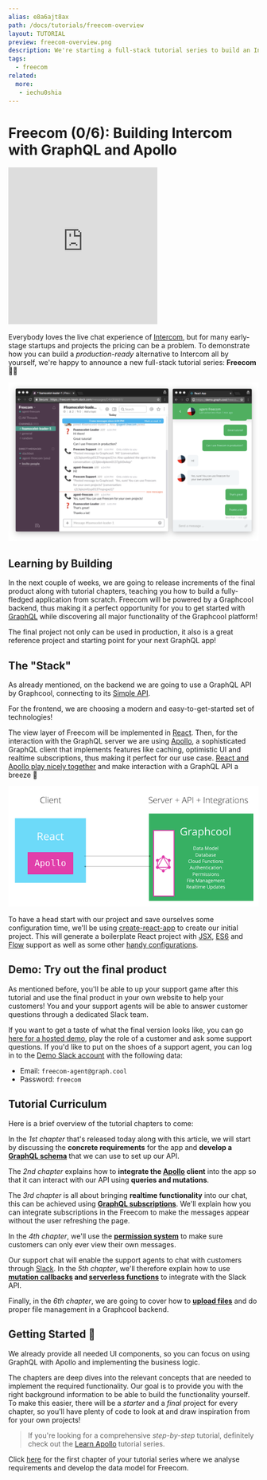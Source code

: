 ```yaml
---
alias: e8a6ajt8ax
path: /docs/tutorials/freecom-overview
layout: TUTORIAL
preview: freecom-overview.png
description: We're starting a full-stack tutorial series to build an Intercom-clone.
tags:
  - freecom
related:
  more:
   - iechu0shia
---
```


# Freecom (0/6): Building Intercom with GraphQL and Apollo

<iframe height="315" src="https://www.youtube.com/embed/VEPAoDDv6dg" frameborder="0" allowfullscreen></iframe>

Everybody loves the live chat experience of [Intercom](www.intercom.com), but for many early-stage startups and projects the pricing can be a problem. To demonstrate how you can build a _production-ready_ alternative to Intercom all by yourself, we're happy to announce a new full-stack tutorial series: **Freecom**  🎉🍾

![](./overview-demo.png)

## Learning by Building

In the next couple of weeks, we are going to release increments of the final product along with tutorial chapters, teaching you how to build a fully-fledged application from scratch. Freecom will be powered by a Graphcool backend, thus making it a perfect opportunity for you to get started with [GraphQL](www.graphql.org) while discovering all major functionality of the Graphcool platform!

The final project not only can be used in production, it also is a great reference project and starting point for your next GraphQL app!

## The "Stack"

As already mentioned, on the backend we are going to use a GraphQL API by Graphcool, connecting to its [Simple API](!alias-heshoov3ai/).

For the frontend, we are choosing a modern and easy-to-get-started set of technologies!

The view layer of Freecom will be implemented in [React](https://facebook.github.io/react/). Then, for the interaction with the GraphQL server we are using [Apollo](http://dev.apollodata.com/), a sophisticated GraphQL client that implements features like caching, optimistic UI and realtime subscriptions, thus making it perfect for our use case. [React and Apollo play nicely together](http://dev.apollodata.com/react/#react-toolbox) and make interaction with a GraphQL API a breeze 🚀  

![](./overview-arch.png)

To have a head start with our project and save ourselves some configuration time, we'll be using [create-react-app](https://github.com/facebookincubator/create-react-app) to create our initial project. This will generate a boilerplate React project with [JSX](https://jsx.github.io/), [ES6](http://es6-features.org/) and [Flow](https://flow.org/) support as well as some other [handy configurations](https://github.com/facebookincubator/create-react-app#why-use-this).

## Demo: Try out the final product

As mentioned before, you'll be able to up your support game after this tutorial and use the final product in your own website to help your customers! You and your support agents will be able to answer customer questions through a dedicated Slack team.

If you want to get a taste of what the final version looks like, you can go [here for a hosted demo](https://demo.graph.cool/freecom/), play the role of a customer and ask some support questions. If you'd like to put on the shoes of a support agent, you can log in to the [Demo Slack account](https://freecom-team.slack.com) with the following data:

- Email: `freecom-agent@graph.cool`
- Password: `freecom`

## Tutorial Curriculum

Here is a brief overview of the tutorial chapters to come:

In the _1st chapter_ that's released today along with this article, we will start by discussing the **concrete requirements** for the app and **develop a [GraphQL schema](!alias-ahwoh2fohj/)** that we can use to set up our API.

The _2nd chapter_ explains how to **integrate the [Apollo](http://dev.apollodata.com/react/) client** into the app so that it can interact with our API using **queries and mutations**.

The _3rd chapter_ is all about bringing **realtime functionality** into our chat, this can be achieved using [**GraphQL subscriptions**](!alias-aip7oojeiv/). We'll explain how you can integrate subscriptions in the Freecom to make the messages appear without the user refreshing the page.

In the _4th chapter_, we'll use the [**permission system**](!alias-iegoo0heez/) to make sure customers can only ever view their own messages.

Our support chat will enable the support agents to chat with customers through [Slack](https://slack.com/). In the _5th chapter_, we'll therefore explain how to use **[mutation callbacks](!alias-ahlohd8ohn/) and [serverless functions](https://stdlib.com/)** to integrate with the Slack API.

Finally, in the _6th chapter_, we are going to cover how to **[upload files](!alias-eer4wiang0/)** and do proper file management in a Graphcool backend.

## Getting Started 🚀

We already provide all needed UI components, so you can focus on using GraphQL with Apollo and implementing the business logic.

The chapters are deep dives into the relevant concepts that are needed to implement the required functionality. Our goal is to provide you with the right background information to be able to build the functionality yourself. To make this easier, there will be a _starter_ and a _final_ project for every chapter, so you'll have plenty of code to look at and draw inspiration from for your own projects!

> If you're looking for a comprehensive _step-by-step_ tutorial, definitely check out the [Learn Apollo](www.learnapollo.com) tutorial series.

Click [here](!alias-xuakjj68lp) for the first chapter of your tutorial series where we analyse requirements and develop the data model for Freecom.